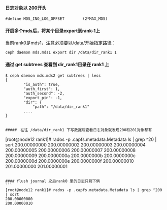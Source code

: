 #### 日志对象以 200开头
```
#define MDS_INO_LOG_OFFSET        (2*MAX_MDS)
```

#### 开启多个mds后，将某个目录export到rank-1上

当前rank0是mds1，注意必须要以/data/开始指定路径：

```
ceph daemon mds.mds1 export dir /data/dir_rank1 1
```

#### 通过 get subtrees 查看到 dir_rank1目录在 rank1 上

```
$ ceph daemon mds.mds2 get subtrees | less
{
        "is_auth": true,
        "auth_first": 1,
        "auth_second": -2,
        "export_pin": -1,
        "dir": {
            "path": "/data/dir_rank1"
        ....
}
            

#####　在往 /data/dir_rank1 下写数据后查看日志对象就发现200和201对象都有

```
[root@node12 rank1]# rados -p .capfs.metadata.Metadata ls | grep ^20 | sort
200.00000000
200.00000002
200.00000003
200.00000004
200.00000005
200.00000006
200.00000007
200.00000008
200.00000009
200.0000000a
200.0000000b
200.0000000c
200.0000000d
200.0000000e
200.0000000f
200.00000010
201.00000000
201.00000001
````

#### flush journal 之后rank0 里的日志只剩下俩
```
[root@node12 rank1]# rados -p .capfs.metadata.Metadata ls | grep ^200 | sort
200.00000000
200.00000010
````
